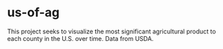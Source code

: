 # us-of-ag

This project seeks to visualize the most significant agricultural product
to each county in the U.S. over time.
Data from USDA.
